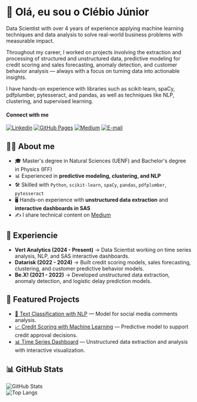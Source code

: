 # 👋 Olá, eu sou o Clébio Júnior

Data Scientist with over 4 years of experience applying machine learning techniques and data analysis to solve real-world business problems with measurable impact.

Throughout my career, I worked on projects involving the extraction and processing of structured and unstructured data, predictive modeling for credit scoring and sales forecasting, anomaly detection, and customer behavior analysis — always with a focus on turning data into actionable insights.

I have hands-on experience with libraries such as scikit-learn, spaCy, pdfplumber, pytesseract, and pandas, as well as techniques like NLP, clustering, and supervised learning.

#### Connect with me
[![Linkedin](https://img.shields.io/badge/LinkedIn-blue?style=flat&logo=linkedin&logoColor=white)](https://linkedin.com/in/clebiojunior)
[![GitHub Pages](https://img.shields.io/badge/Portfólio-000?style=flat&logo=github&logoColor=white)](https://juniorcl.github.io)
[![Medium](https://img.shields.io/badge/Blog%20no%20Medium-black?style=flat&logo=medium&logoColor=white)](https://medium.com/@juniorcl)
[![E-mail](https://img.shields.io/badge/Email-D14836?style=flat&logo=gmail&logoColor=white)](mailto:seuemail@exemplo.com)

## 👨‍💻 About me
- 🎓 Master's degree in Natural Sciences (UENF) and Bachelor's degree in Physics (IFF)  
- 📊 Experienced in **predictive modeling, clustering, and NLP**  
- 🛠️ Skilled with `Python`, `scikit-learn`, `spaCy`, `pandas`, `pdfplumber`, `pytesseract`  
- 🖥️ Hands-on experience with **unstructured data extraction** and **interactive dashboards in SAS**  
- ✍️ I share technical content on [Medium](https://medium.com/@juniorcl)

## 💼 Experiencie

- **Vert Analytics (2024 - Present)** → Data Scientist working on time series analysis, NLP, and SAS interactive dashboards.  
- **Datarisk (2022 - 2024)** → Built credit scoring models, sales forecasting, clustering, and customer predictive behavior models.  
- **Be.X! (2021 - 2022)** → Developed unstructured data extraction, anomaly detection, and logistic delay prediction models.

## 🚀 Featured Projects

- [🔎 Text Classification with NLP](https://github.com/juniorcl) — Model for social media comments analysis.  
- [📈 Credit Scoring with Machine Learning](https://github.com/juniorcl) — Predictive model to support credit approval decisions.  
- [📊 Time Series Dashboard](https://github.com/juniorcl) — Unstructured data extraction and analysis with interactive visualization.   

## 📊 GitHub Stats

![GitHub Stats](https://github-readme-stats.vercel.app/api?username=juniorcl&show_icons=true&theme=tokyonight)  
![Top Langs](https://github-readme-stats.vercel.app/api/top-langs/?username=juniorcl&layout=compact&theme=tokyonight)
